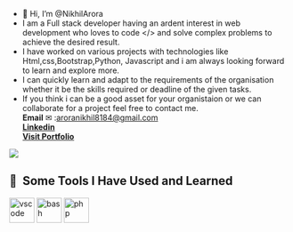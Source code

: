 - 👋 Hi, I’m @NikhilArora
- I am a Full stack developer having an ardent interest in web development who loves to code </> and solve complex problems to achieve the desired result.
- I have worked on various projects with technologies like Html,css,Bootstrap,Python, Javascript and i am always looking forward to learn and explore more.
- I can quickly learn and adapt to the requirements of the organisation whether it be the skills required or deadline of the given tasks. 
- If you think i can be a good asset for your organistaion or we can collaborate for a project feel free to contact me.  
**Email** ✉ :aroranikhil8184@gmail.com  
[**Linkedin**](https://www.linkedin.com/in/nikhilarora6541b91a4/)  
  [**Visit Portfolio**](https://nikhilarora-protfolio.netlify.app/)

![](https://komarev.com/ghpvc/?username=NikhilArora5)

<h2> 🚀 &nbsp;Some Tools I Have Used and Learned</h2>
<p align="left">
<img src="https://cdn.jsdelivr.net/gh/devicons/devicon/icons/vscode/vscode-original.svg" alt="vscode" width="45" height="45"/>
<img src="https://cdn.jsdelivr.net/gh/devicons/devicon/icons/bash/bash-original.svg" alt="bash" width="45" height="45"/>
<img src="https://cdn.jsdelivr.net/gh/devicons/devicon/icons/php/php-original.svg" alt="php" width="45" height="45"/>
</p>

<!---
NikhilArora5/NikhilArora5 is a ✨ special ✨ repository because its `README.md` (this file) appears on your GitHub profile.
You can click the Preview link to take a look at your changes.
--->
